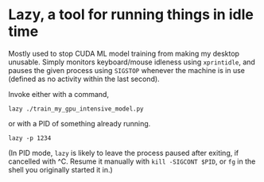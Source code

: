 # Lazy, a tool for running things in idle time

Mostly used to stop CUDA ML model training from making my desktop
unusable. Simply monitors keyboard/mouse idleness using `xprintidle`,
and pauses the given process using `SIGSTOP` whenever the machine is
in use (defined as no activity within the last second).

Invoke either with a command,

    lazy ./train_my_gpu_intensive_model.py

or with a PID of something already running.

    lazy -p 1234

(In PID mode, `lazy` is likely to leave the process paused after
exiting, if cancelled with ^C. Resume it manually with `kill -SIGCONT
$PID`, or `fg` in the shell you originally started it in.)